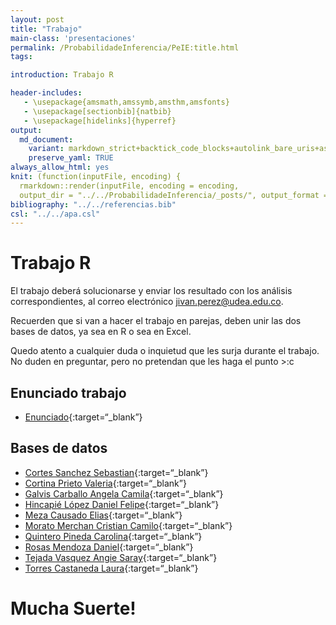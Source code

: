 ```yaml
---
layout: post
title: "Trabajo"
main-class: 'presentaciones'
permalink: /ProbabilidadeInferencia/PeIE:title.html
tags:

introduction: Trabajo R

header-includes:
   - \usepackage{amsmath,amssymb,amsthm,amsfonts}
   - \usepackage[sectionbib]{natbib}
   - \usepackage[hidelinks]{hyperref}
output:
  md_document:
    variant: markdown_strict+backtick_code_blocks+autolink_bare_uris+ascii_identifiers+tex_math_single_backslash
    preserve_yaml: TRUE
always_allow_html: yes   
knit: (function(inputFile, encoding) {
  rmarkdown::render(inputFile, encoding = encoding,
  output_dir = "../../ProbabilidadeInferencia/_posts/", output_format = "all"  ) })
bibliography: "../../referencias.bib"
csl: "../../apa.csl"
---
```


# Trabajo R

El trabajo deberá solucionarse y enviar los resultado con los análisis
correspondientes, al correo electrónico
<a target="_blank" href="mailto:jivan.perez@udea.edu.co">
jivan.perez@udea.edu.co</a>.

Recuerden que si van a hacer el trabajo en parejas, deben unir las dos
bases de datos, ya sea en R o sea en Excel.

Quedo atento a cualquier duda o inquietud que les surja durante el
trabajo. No duden en preguntar, pero no pretendan que les haga el punto
&gt;:c

## Enunciado trabajo

-   [Enunciado](https://github.com/jiperezga/jiperezga.github.io/raw/master/Dataset/Trabajo/TrabajoR.docx){:target=“\_blank”}

## Bases de datos

-   [Cortes Sanchez
    Sebastian](https://github.com/jiperezga/jiperezga.github.io/raw/master/Dataset/Trabajo/T1222454358.xlsx){:target=“\_blank”}
-   [Cortina Prieto
    Valeria](https://github.com/jiperezga/jiperezga.github.io/raw/master/Dataset/Trabajo/T1007987474.xlsx){:target=“\_blank”}
-   [Galvis Carballo Angela
    Camila](https://github.com/jiperezga/jiperezga.github.io/raw/master/Dataset/Trabajo/T1025641130.xlsx){:target=“\_blank”}
-   [Hincapié López Daniel
    Felipe](https://github.com/jiperezga/jiperezga.github.io/raw/master/Dataset/Trabajo/T1001095936.xlsx){:target=“\_blank”}
-   [Meza Causado
    Elias](https://github.com/jiperezga/jiperezga.github.io/raw/master/Dataset/Trabajo/T1017230790.xlsx){:target=“\_blank”}
-   [Morato Merchan Cristian
    Camilo](https://github.com/jiperezga/jiperezga.github.io/raw/master/Dataset/Trabajo/T1000005584.xlsx){:target=“\_blank”}
-   [Quintero Pineda
    Carolina](https://github.com/jiperezga/jiperezga.github.io/raw/master/Dataset/Trabajo/T1038404303.xlsx){:target=“\_blank”}
-   [Rosas Mendoza
    Daniel](https://github.com/jiperezga/jiperezga.github.io/raw/master/Dataset/Trabajo/T1036339232.xlsx){:target=“\_blank”}
-   [Tejada Vasquez Angie
    Saray](https://github.com/jiperezga/jiperezga.github.io/raw/master/Dataset/Trabajo/T1000195100.xlsx){:target=“\_blank”}
-   [Torres Castaneda
    Laura](https://github.com/jiperezga/jiperezga.github.io/raw/master/Dataset/Trabajo/T1017262338.xlsx){:target=“\_blank”}

<h1>
Mucha Suerte!
</h1>
